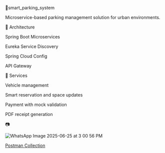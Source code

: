 ﻿🚗smart_parking_system

Microservice-based parking management solution for urban environments.


🚀 Architecture

Spring Boot Microservices 

Eureka Service Discovery

Spring Cloud Config

API Gateway


📌 Services

Vehicle management

Smart reservation and space updates

Payment with mock validation

PDF receipt generation


📷

![WhatsApp Image 2025-06-25 at 3 00 56 PM](https://github.com/user-attachments/assets/c6b30583-9650-4d8b-9f43-29f8ec25fb00)


[Postman Collection](https://raw.githubusercontent.com/bishmie/smart_parking_system/master/docs/postman_collection.json)



